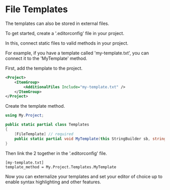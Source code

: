 # File Templates

The templates can also be stored in external files.

To get started, create a '.editorconfig' file in your project.

In this, connect static files to valid methods in your project.

For example, if you have a template called 'my-template.txt', 
you can connect it to the 'MyTemplate' method.

First, add the template to the project.

```xml
<Project>
    <ItemGroup>
        <AdditionalFiles Include="my-template.txt" />
    </ItemGroup>
</Project>
```

Create the template method.

```c#
using My.Project;

public static partial class Templates
{
    [FileTemplate] // required
    public static partial void MyTemplate(this StringBuilder sb, string name);
}
```

Then link the 2 together in the '.editorconfig' file.

```editorconfig
[my-template.txt]
template_method = My.Project.Templates.MyTemplate
```

Now you can externalize your templates and set your editor of choice up to 
enable syntax highlighting and other features.

